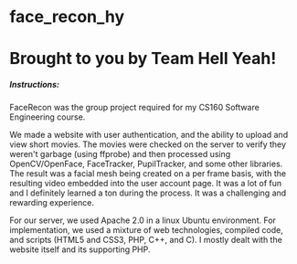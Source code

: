# face_recon_hy

# Brought to you by Team Hell Yeah!

##### Instructions:
FaceRecon was the group project required for my CS160 Software Engineering course.

We made a website with user authentication, and the ability to upload and view short movies. The movies were checked on the server to verify they weren't garbage (using ffprobe) and then processed using OpenCV/OpenFace, FaceTracker, PupilTracker, and some other libraries. The result was a facial mesh being created on a per frame basis, with the resulting video embedded into the user account page. It was a lot of fun and I definitely learned a ton during the process. It was a challenging and rewarding experience.

For our server, we used Apache 2.0 in a linux Ubuntu environment. For implementation, we used a mixture of web technologies, compiled code, and scripts (HTML5 and CSS3, PHP, C++, and C). I mostly dealt with the website itself and its supporting PHP.
